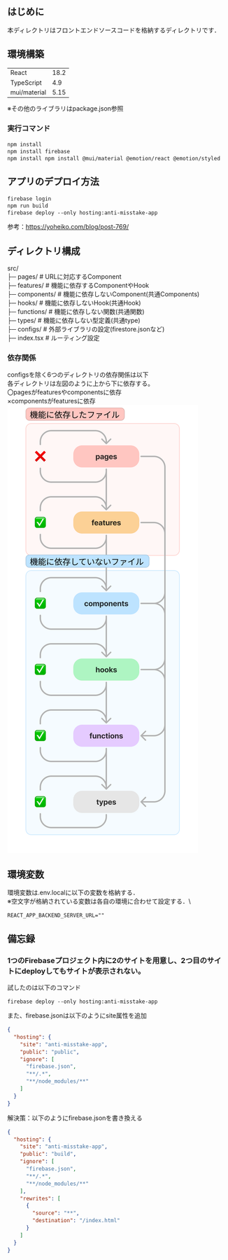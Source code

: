 ## はじめに
本ディレクトリはフロントエンドソースコードを格納するディレクトリです．

## 環境構築
|              |      |
| ------------ | ---- |
| React        | 18.2 |
| TypeScript   | 4.9  |
| mui/material | 5.15 |

※その他のライブラリはpackage.json参照

### 実行コマンド
```
npm install
npm install firebase
npm install npm install @mui/material @emotion/react @emotion/styled
```

## アプリのデプロイ方法
```
firebase login
npm run build
firebase deploy --only hosting:anti-misstake-app
```

参考：<https://yoheiko.com/blog/post-769/>

## ディレクトリ構成
src/\
├─ pages/ # URLに対応するComponent\
├─ features/ # 機能に依存するComponentやHook\
├─ components/ # 機能に依存しないComponent(共通Components)\
├─ hooks/ # 機能に依存しないHook(共通Hook)\
├─ functions/ # 機能に依存しない関数(共通関数)\
├─ types/ # 機能に依存しない型定義(共通type)\
├─ configs/ # 外部ライブラリの設定(firestore.jsonなど)\
├─ index.tsx # ルーティング設定

### 依存関係
configsを除く6つのディレクトリの依存関係は以下\
各ディレクトリは左図のように上から下に依存する。\
〇pagesがfeaturesやcomponentsに依存\
×componentsがfeaturesに依存\
![Alt text](./img_readme/dependencies.png)

## 環境変数
環境変数は.env.localに以下の変数を格納する．\
※空文字が格納されている変数は各自の環境に合わせて設定する．\
```
REACT_APP_BACKEND_SERVER_URL=""
```

## 備忘録
### 1つのFirebaseプロジェクト内に2のサイトを用意し、2つ目のサイトにdeployしてもサイトが表示されない。
試したのは以下のコマンド
```
firebase deploy --only hosting:anti-misstake-app
```
また、firebase.jsonは以下のようにsite属性を追加
```firebase.json
{
  "hosting": {
    "site": "anti-misstake-app",
    "public": "public",
    "ignore": [
      "firebase.json",
      "**/.*",
      "**/node_modules/**"
    ]
  }
}
```
解決策：以下のようにfirebase.jsonを書き換える
```firebase.json
{
  "hosting": {
    "site": "anti-misstake-app",
    "public": "build",
    "ignore": [
      "firebase.json",
      "**/.*",
      "**/node_modules/**"
    ],
    "rewrites": [
      {
        "source": "**",
        "destination": "/index.html"
      }
    ]
  }
}
```
